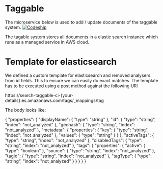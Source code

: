 # Taggable 

The microservice below is used to add / update documents of the taggable system. 
[![Codeship](https://img.shields.io/codeship/d827f9c0-cce6-0133-f31d-66f6dcee1305.svg)](https://codeship.com/projects/140359/)


The tagable system stores all documents in a elastic search instance which runs as a managed service in AWS cloud. 



# Template for elasticsearch

We defined a custom template for elasticsearch and removed analysers from id fields. This to ensure we can easily do exact matches. 
The template has to be executed using a post method against the following URI

https://search-taggable-ci-{your-details}.es.amazonaws.com/tags/_mappings/tag

The body looks like: 

{
  "properties": {
    "displayName": {
      "type": "string"
    },
    "id": {
      "type": "string",
      "index": "not_analyzed" 
    },
    "geohash": {
      "type": "string",
      "index": "not_analyzed" 
    },
    "metadata": {
      "properties": {
        "key": {
          "type": "string",
          "index": "not_analyzed" 
        },
        "values": {
          "type": "string"
        }
      }
    },
    "activeTags": {
      "type": "string",
      "index": "not_analyzed" 
    },
    "disabledTags": {
      "type": "string",
      "index": "not_analyzed" 
    },
    "tags": {
      "properties": {
        "active": {
          "type": "boolean"
        },
        "source": {
          "type": "string",
          "index": "not_analyzed" 
        },
        "tagId": {
          "type": "string",
          "index": "not_analyzed" 
        },
        "tagType": {
          "type": "string",
          "index": "not_analyzed" 
        }
      }
    }
  }
}

